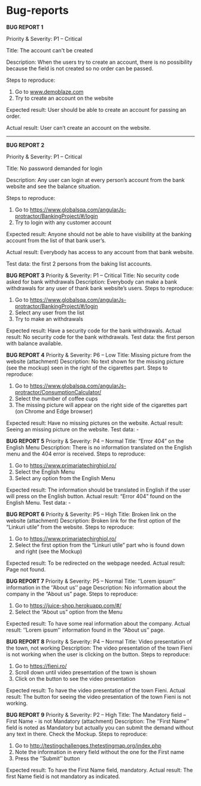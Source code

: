 # Bug-reports

**BUG REPORT 1**

Priority & Severity: P1 – Critical

Title: The account can't be created

Description: When the users try to create an account, there is no possibility because the field is not created so no order can be passed.

Steps to reproduce:
1.	Go to www.demoblaze.com
2.	Try to create an account on the website

Expected result: User should be able to create an account for passing an order.

Actual result: User can’t create an account on the website.

-----------

**BUG REPORT 2**

Priority & Severity: P1 – Critical

Title: No password demanded for login

Description: Any user can login at every person’s account from the bank website and see the balance situation.

Steps to reproduce:
1.	Go to https://www.globalsqa.com/angularJs-protractor/BankingProject/#/login
2.	Try to login with any customer account

Expected result: Anyone should not be able to have visibility at the banking account from the list of that bank user’s.

Actual result: Everybody has access to any account from that bank website.

Test data: the first 2 persons from the baking list accounts.


**BUG REPORT 3**
Priority & Severity: P1 – Critical
Title: No security code asked for bank withdrawals
Description: Everybody can make a bank withdrawals for any user of thank bank website’s users.
Steps to reproduce:
1.	Go to https://www.globalsqa.com/angularJs-protractor/BankingProject/#/login
2.	Select any user from the list
3.	Try to make an withdrawals

Expected result: Have a security code for the bank withdrawals.
Actual result: No security code for the bank withdrawals.
Test data: the first person with balance available.

**BUG REPORT 4**
Priority & Severity: P6 – Low
Title: Missing picture from the website (attachment)
Description: No text shown for the missing picture (see the mockup) seen in the right of the cigarettes part.
Steps to reproduce:
1.	Go to https://www.globalsqa.com/angularJs-protractor/ConsumptionCalculator/
2.	Select the number of coffee cups
3.	The missing picture will appear on the right side of the cigarettes part (on Chrome and Edge browser)

Expected result: Have no missing pictures on the website.
Actual result: Seeing an missing picture on the website.
Test data: -

**BUG REPORT 5**
Priority & Severity: P4 – Normal
Title: “Error 404” on the English Menu
Description: There is no information translated on the English menu and the 404 error is received.
Steps to reproduce:
1.	Go to https://www.primariatechirghiol.ro/
2.	Select the English Menu
3.	Select any option from the English Menu

Expected result: The information should be translated in English if the user will press on the English button.
Actual result: “Error 404” found on the English Menu.
Test data: -

**BUG REPORT 6**
Priority & Severity: P5 – High
Title: Broken link on the website (attachment)
Description: Broken link for the first option of the “Linkuri utile” from the website.
Steps to reproduce:
1.	Go to https://www.primariatechirghiol.ro/
2.	Select the first option from the “Linkuri utile” part who is found down and right (see the Mockup)

Expected result: To be redirected on the webpage needed.
Actual result: Page not found.

**BUG REPORT 7**
Priority & Severity: P5 – Normal
Title: ‘’Lorem ipsum’’ information in the ‘’About us’’ page
Description: No information about the company in the “About us” page.
Steps to reproduce:
1.	Go to https://juice-shop.herokuapp.com/#/
2.	Select the “About us” option from the Menu

Expected result: To have some real information about the company.
Actual result: ‘’Lorem ipsum’’ information found in the ‘’About us’’ page.

**BUG REPORT 8**
Priority & Severity: P4 – Normal
Title: Video presentation of the town, not working
Description: The video presentation of the town Fieni is not working when the user is clicking on the button.
Steps to reproduce:
1.	Go to https://fieni.ro/
2.	Scroll down until video presentation of the town is shown
3.	Click on the button to see the video presentation 

Expected result: To have the video presentation of the town Fieni.
Actual result: The button for seeing the video presentation of the town Fieni is not working.



**BUG REPORT 9**
Priority & Severity: P2 – High
Title: The Mandatory field – First Name - is not Mandatory (attachment)
Description: The ‘’First Name’’ field is noted as Mandatory but actually you can submit the demand without any text in there. Check the Mockup.
Steps to reproduce:
1.	Go to http://testingchallenges.thetestingmap.org/index.php
2.	Note the information in every field without the one for the First name
3.	Press the ‘’Submit’’ button

Expected result: To have the First Name field, mandatory.
Actual result: The first Name field is not mandatory as indicated.
